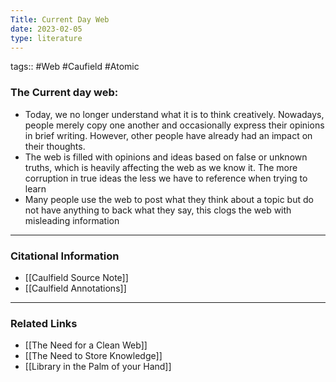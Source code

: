 ```yaml
---
Title: Current Day Web
date: 2023-02-05
type: literature
---
```

tags:: #Web #Caufield #Atomic


### The Current day web:

- Today, we no longer understand what it is to think creatively. Nowadays, people merely copy one another and occasionally express their opinions in brief writing. However, other people have already had an impact on their thoughts.
- The web is filled with opinions and ideas based on false or unknown truths, which is heavily affecting the web as we know it. The more corruption in true ideas the less we have to reference when trying to learn
- Many people use the web to post what they think about a topic but do not have anything to back what they say, this clogs the web with misleading information

---
### Citational Information

- [[Caulfield Source Note]]
- [[Caulfield Annotations]]

---

### Related Links

- [[The Need for a Clean Web]]
- [[The Need to Store Knowledge]]
- [[Library in the Palm of your Hand]]